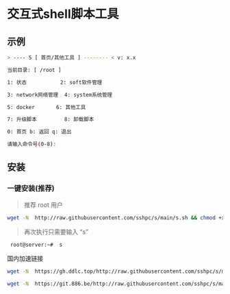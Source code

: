 # 交互式shell脚本工具

## 示例

```sh
> ---- S [ 首页/其他工具 ] -------- < v: x.x

当前目录: [ /root ]

1: 状态           2: soft软件管理

3: network网络管理  4: system系统管理

5: docker       6: 其他工具

7: 升级脚本         8: 卸载脚本

0: 首页 b: 返回 q: 退出

请输入命令号(0-8): 

```


## 安装

### 一键安装(推荐)
> 推荐 root 用户

```sh
wget -N  http://raw.githubusercontent.com/sshpc/s/main/s.sh && chmod +x s.sh && sudo ./s.sh
```

> 再次执行只需要输入 “s” 

```sh
 root@server:~#  s
```

国内加速链接
```sh
wget -N  https://gh.ddlc.top/http://raw.githubusercontent.com/sshpc/s/main/s.sh && chmod +x s.sh && sudo ./s.sh
```
```sh
wget -N  https://git.886.be/http://raw.githubusercontent.com/sshpc/s/main/s.sh && chmod +x s.sh && sudo ./s.sh
```








